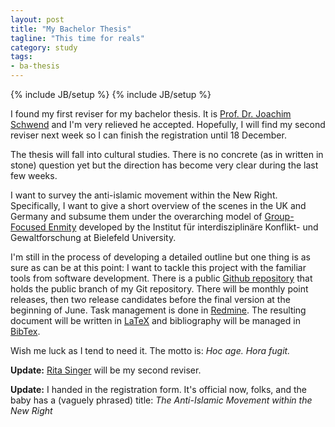 ```yaml
---
layout: post
title: "My Bachelor Thesis"
tagline: "This time for reals"
category: study
tags:
- ba-thesis
---
```

{% include JB/setup %}
{% include JB/setup %}

I found my first reviser for my bachelor thesis. It is [Prof. Dr.
Joachim Schwend](http://www.uni-leipzig.de/~culture/mitarb_schwend.htm)
and I'm very relieved he accepted. Hopefully, I will find my second
reviser next week so I can finish the registration until 18 December.

The thesis will fall into cultural studies. There is no concrete (as in
written in stone) question yet but the direction has become very clear
during the last few weeks.

I want to survey the anti-islamic movement within the New Right.
Specifically, I want to give a short overview of the scenes in the UK
and Germany and subsume them under the overarching model of
[Group-Focused
Enmity](http://www.uni-bielefeld.de/(en)/ikg/projekte/GMF/index.htm)
developed by the Institut für interdisziplinäre Konflikt- und
Gewaltforschung at Bielefeld University.

I'm still in the process of developing a detailed outline but one thing
is as sure as can be at this point: I want to tackle this project with
the familiar tools from software development. There is a public [Github
repository](https://github.com/heichblatt/ba-thesis) that holds the
public branch of my Git repository. There will be monthly point
releases, then two release candidates before the final version at the
beginning of June. Task management is done in
[Redmine](https://en.wikipedia.org/wiki/Redmine). The resulting document
will be written in [LaTeX](https://en.wikipedia.org/wiki/LaTeX) and
bibliography will be managed in
[BibTex](https://en.wikipedia.org/wiki/BibTeX).

Wish me luck as I tend to need it. The motto is: *Hoc age. Hora fugit.*

**Update:** [Rita
Singer](http://www.uni-leipzig.de/~culture/mitarb_singer.htm) will be my
second reviser.

**Update:** I handed in the registration form. It's official now, folks,
and the baby has a (vaguely phrased) title: *The Anti-Islamic Movement
within the New Right*
